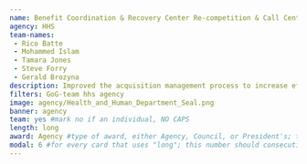 ```yaml
---
name: Benefit Coordination & Recovery Center Re-competition & Call Center Modernization
agency: HHS
team-names:
 - Rico Batte
 - Mohammed Islam
 - Tamara Jones
 - Steve Forry
 - Gerald Brozyna
description: Improved the acquisition management process to increase efficiencies and reduce cost across Health and Human Services. The team reduced the procurement acquisition lead time by four months and saved the government $100+ million.
filters: GoG-team hhs agency
image: agency/Health_and_Human_Department_Seal.png
banner: agency
team: yes #mark no if an individual, NO CAPS
length: long
award: Agency #type of award, either Agency, Council, or President's; this is case sensitive so make sure to match the options listed exactly. This section generates the format of the card
modal: 6 #for every card that uses "long"; this number should consecutively increase and never be the same
---
```

